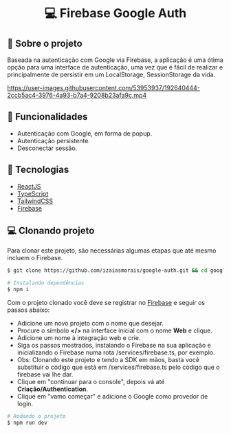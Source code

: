 <h1 align='center'>
   💻 Firebase Google Auth
</h1>

## 📃 Sobre o projeto

Baseada na autenticação com Google via Firebase, a aplicação é uma ótima opção para uma interface de autenticação, uma vez que é fácil de realizar e principalmente de persistir em um LocalStorage, SessionStorage da vida.

https://user-images.githubusercontent.com/53953937/192640444-2ccb5ac4-3976-4a93-b7a4-9208b23afa9c.mp4

## 🔧 Funcionalidades

- Autenticação com Google, em forma de popup.
- Autenticação persistente.
- Desconectar sessão.

## 🚀 Tecnologias

- [ReactJS](https://reactjs.org/)
- [TypeScript](https://www.typescriptlang.org/)
- [TailwindCSS](https://tailwindcss.com/)
- [Firebase](https://firebase.google.com/)

## 💻 Clonando projeto

Para clonar este projeto, são necessárias algumas etapas que até mesmo incluem o Firebase.
```bash
$ git clone https://github.com/izaiasmorais/google-auth.git && cd google-auth
```

```bash
# Instalando dependências
$ npm i
```

Com o projeto clonado você deve se registrar no [Firebase](https://console.firebase.google.com/u/0/) e seguir os passos abaixo:
- Adicione um novo projeto com o nome que desejar.
- Procure o símbolo **</>** na interface inicial com o nome **Web** e clique.
- Adicione um nome à integração web e crie.
- Siga os passos mostrados, instalando o Firebase na sua aplicação e inicializando o Firebase numa rota /services/firebase.ts, por exemplo.
- Obs: Clonando este projeto e tendo a SDK em mãos, basta você substituir o código que está em /services/firebase.ts pelo código que o firebase vai lhe dar.
- Clique em "continuar para o console", depois vá até **Criação/Authentication**.
- Clique em "vamo começar" e adicione o Google como provedor de login.

```bash
# Rodando o projeto
$ npm run dev

```
